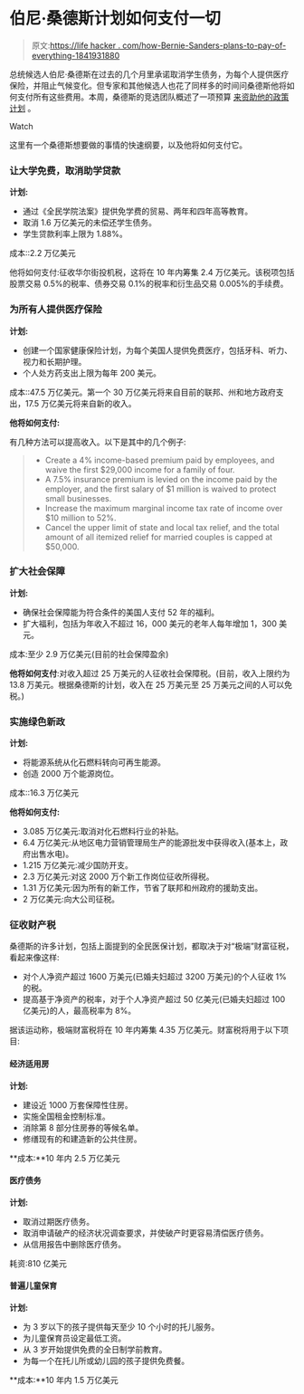 # 伯尼·桑德斯计划如何支付一切

> 原文:[https://life hacker . com/how-Bernie-Sanders-plans-to-pay-of-everything-1841931880](https://lifehacker.com/how-bernie-sanders-plans-to-pay-for-everything-1841931880)

总统候选人伯尼·桑德斯在过去的几个月里承诺取消学生债务，为每个人提供医疗保险，并阻止气候变化。但专家和其他候选人也花了同样多的时间问桑德斯他将如何支付所有这些费用。本周，桑德斯的竞选团队概述了一项预算 [来资助他的政策计划](https://berniesanders.com/issues/how-does-bernie-pay-his-major-plans/) 。

Watch

这里有一个桑德斯想要做的事情的快速纲要，以及他将如何支付它。

### **让大学免费，取消助学贷款**

**计划:**

*   通过《全民学院法案》提供免学费的贸易、两年和四年高等教育。
*   取消 1.6 万亿美元的未偿还学生债务。
*   学生贷款利率上限为 1.88%。

成本::2.2 万亿美元

他将如何支付:征收华尔街投机税，这将在 10 年内筹集 2.4 万亿美元。该税项包括股票交易 0.5%的税率、债券交易 0.1%的税率和衍生品交易 0.005%的手续费。

### **为所有人提供医疗保险**

**计划:**

*   创建一个国家健康保险计划，为每个美国人提供免费医疗，包括牙科、听力、视力和长期护理。
*   个人处方药支出上限为每年 200 美元。

成本::47.5 万亿美元。第一个 30 万亿美元将来自目前的联邦、州和地方政府支出，17.5 万亿美元将来自新的收入。

**他将如何支付:**

有几种方法可以提高收入。以下是其中的几个例子:

> *   Create a 4% income-based premium paid by employees, and waive the first $29,000 income for a family of four.
> *   A 7.5% insurance premium is levied on the income paid by the employer, and the first salary of $1 million is waived to protect small businesses.
> *   Increase the maximum marginal income tax rate of income over $10 million to 52%.
> *   Cancel the upper limit of state and local tax relief, and the total amount of all itemized relief for married couples is capped at $50,000.

### **扩大社会保障**

**计划:**

*   确保社会保障能为符合条件的美国人支付 52 年的福利。
*   扩大福利，包括为年收入不超过 16，000 美元的老年人每年增加 1，300 美元。

成本:至少 2.9 万亿美元(目前的社会保障盈余)

**他将如何支付**:对收入超过 25 万美元的人征收社会保障税。(目前，收入上限约为 13.8 万美元。根据桑德斯的计划，收入在 25 万美元至 25 万美元之间的人可以免税。)

### **实施绿色新政**

**计划:**

*   将能源系统从化石燃料转向可再生能源。
*   创造 2000 万个能源岗位。

成本::16.3 万亿美元

**他将如何支付:**

*   3.085 万亿美元:取消对化石燃料行业的补贴。
*   6.4 万亿美元:从地区电力营销管理局生产的能源批发中获得收入(基本上，政府出售水电)。
*   1.215 万亿美元:减少国防开支。
*   2.3 万亿美元:对这 2000 万个新工作岗位征收所得税。
*   1.31 万亿美元:因为所有的新工作，节省了联邦和州政府的援助支出。
*   2 万亿美元:向大公司征税。

### 征收财产税

桑德斯的许多计划，包括上面提到的全民医保计划，都取决于对“极端”财富征税，看起来像这样:

*   对个人净资产超过 1600 万美元(已婚夫妇超过 3200 万美元)的个人征收 1%的税。
*   提高基于净资产的税率，对于个人净资产超过 50 亿美元(已婚夫妇超过 100 亿美元)的人，最高税率为 8%。

据该运动称，极端财富税将在 10 年内筹集 4.35 万亿美元。财富税将用于以下项目:

#### 经济适用房

**计划:**

*   建设近 1000 万套保障性住房。
*   实施全国租金控制标准。
*   消除第 8 部分住房券的等候名单。
*   修缮现有的和建造新的公共住房。

**成本:**10 年内 2.5 万亿美元

#### **医疗债务**

**计划:**

*   取消过期医疗债务。
*   取消申请破产的经济状况调查要求，并使破产时更容易清偿医疗债务。
*   从信用报告中删除医疗债务。

耗资:810 亿美元

#### 普遍儿童保育

**计划:**

*   为 3 岁以下的孩子提供每天至少 10 个小时的托儿服务。
*   为儿童保育员设定最低工资。
*   从 3 岁开始提供免费的全日制学前教育。
*   为每一个在托儿所或幼儿园的孩子提供免费餐。

**成本:**10 年内 1.5 万亿美元